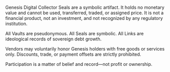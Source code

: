 Genesis Digital Collector Seals are a symbolic artifact. It holds no monetary value and cannot be used, transferred, traded, or assigned price. It is not a financial product, not an investment, and not recognized by any regulatory institution.

All Vaults are pseudonymous. All Seals are symbolic. All Links are ideological records of sovereign debt growth.

Vendors may voluntarily honor Genesis holders with free goods or services only. Discounts, trade, or payment offsets are strictly prohibited.

Participation is a matter of belief and record—not profit or ownership.
